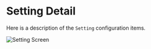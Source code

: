 # Setting Detail
Here is a description of the `Setting` configuration items.

![Setting Screen](https://user-images.githubusercontent.com/45121209/161454253-4c7a3cda-b03d-473f-8d38-64b596332aa4.png)